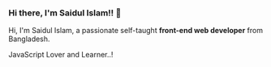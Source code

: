 ### Hi there, I'm Saidul Islam!! 👋

<p>Hi, I'm Saidul Islam, a passionate self-taught <b>front-end web developer</b> from Bangladesh.</p>
JavaScript Lover and Learner..!
